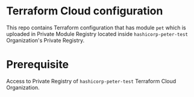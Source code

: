 # Terraform Cloud configuration

This repo contains Terraform configuration that has module `pet` which is uploaded in Private Module Registry located inside `hashicorp-peter-test` Organization's Private Registry.

# Prerequisite

Access to Private Registry of `hashicorp-peter-test` Terraform Cloud Organization.

